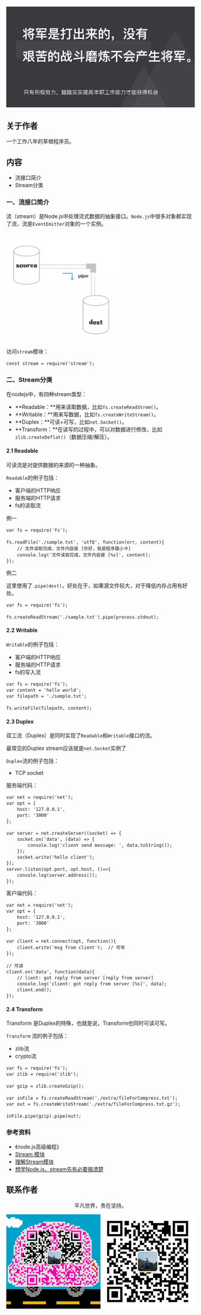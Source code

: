 ![image](../img/timg.jpg)
<br>

## 关于作者

一个工作八年的草根程序员。

## 内容

- 流接口简介
- Stream分类

### 一、流接口简介

流（stream）是Node.js中处理流式数据的抽象接口。`Node.js`中很多对象都实现了流，流是`EventEmitter`对象的一个实例。

![image](./img/stream.png)

访问`stream`模块：

```
const stream = require('stream');
```

### 二、Stream分类

在nodejs中，有四种stream类型：

- **Readable：**用来读取数据，比如`fs.createReadStrem()`。
- **Writable：**用来写数据，比如`fs.createWriteStream()`。
- **Duplex：**可读+可写，比如`net.Socket()`。
- **Transform：**在读写的过程中，可以对数据进行修改，比如`zlib.createDeflat()`（数据压缩/解压）。

#### 2.1 Readable

可读流是对提供数据的来源的一种抽象。

`Readable`的例子包括：

- 客户端的HTTP响应
- 服务端的HTTP请求
- fs的读取流

例一

```
var fs = require('fs');

fs.readFile('./sample.txt', 'utf8', function(err, content){
	// 文件读取完成，文件内容是 [你好，我是程序猿小卡]
	console.log('文件读取完成，文件内容是 [%s]', content);
});
```

例二

这里使用了`.pipe(dest)`，好处在于，如果源文件较大，对于降低内存占用有好处。

```
var fs = require('fs');

fs.createReadStream('./sample.txt').pipe(process.stdout);
```

#### 2.2 Writable

`Writable`的例子包括：

- 客户端的HTTP响应
- 服务端的HTTP请求
- fs的写入流

```
var fs = require('fs');
var content = 'hello world';
var filepath = './sample.txt';

fs.writeFile(filepath, content);
```

#### 2.3 Duplex

双工流（Duplex）是同时实现了`Readable`和`Writable`接口的流。

最常见的Duplex stream应该就是`net.Socket`实例了

`Duplex`流的例子包括：

- TCP socket

服务端代码：

```
var net = require('net');
var opt = {
	host: '127.0.0.1',
	port: '3000'
};

var server = net.createServer((socket) => {
    socket.on('data', (data) => {
        console.log('client send message: ', data.toString());
    });
    socket.write('hello client');
});
server.listen(opt.port, opt.host, ()=>{
    console.log(server.address());
});
```

客户端代码：

```
var net = require('net');
var opt = {
	host: '127.0.0.1',
	port: '3000'
};

var client = net.connect(opt, function(){
	client.write('msg from client');  // 可写
});

// 可读
client.on('data', function(data){
    // lient: got reply from server [reply from server]
	console.log('client: got reply from server [%s]', data);
	client.end();
});
```

#### 2.4 Transform

Transform 是Duplex的特殊，也就是说，Transform也同时可读可写。

`Transform` 流的例子包括：

- zlib流
- crypto流


```
var fs = require('fs');
var zlib = require('zlib');

var gzip = zlib.createGzip();

var inFile = fs.createReadStream('./extra/fileForCompress.txt');
var out = fs.createWriteStream('./extra/fileForCompress.txt.gz');

inFile.pipe(gzip).pipe(out);
```

### 参考资料

- 《node.js高级编程》
- [Stream 模块](https://github.com/wscats/node-tutorial/tree/master/tutorial/stream)
- [理解Stream模块](https://github.com/chyingp/nodejs-learning-guide/blob/master/%E6%A8%A1%E5%9D%97/stream.md)
- [想学Node.js，stream先有必要搞清楚](https://juejin.im/post/5d25ce36f265da1ba84ab97a)


## 联系作者

<div align="center">
    <p>
        平凡世界，贵在坚持。
    </p>
    <img src="../img/contact.png" />
</div>